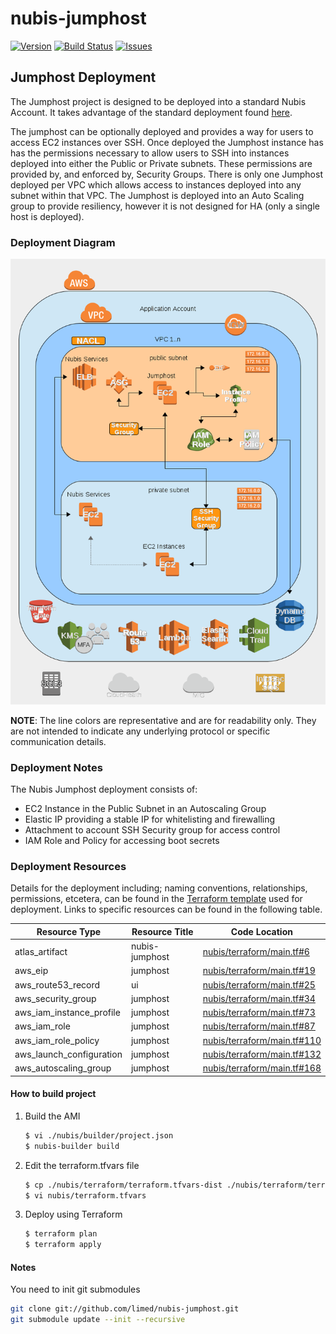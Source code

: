 ﻿# nubis-jumphost

[![Version](https://img.shields.io/github/release/nubisproject/nubis-jumphost.svg?maxAge=2592000)](https://github.com/nubisproject/nubis-jumphost/releases)
[![Build Status](https://img.shields.io/travis/nubisproject/nubis-jumphost/master.svg?maxAge=2592000)](https://travis-ci.org/nubisproject/nubis-jumphost)
[![Issues](https://img.shields.io/github/issues/nubisproject/nubis-jumphost.svg?maxAge=2592000)](https://github.com/nubisproject/nubis-jumphost/issues)

## Jumphost Deployment
The Jumphost project is designed to be deployed into a standard Nubis Account. It takes advantage of the standard deployment found [here](https://github.com/nubisproject/nubis-docs/blob/master/DEPLOYMENT_OVERVIEW.md).

The jumphost can be optionally deployed and provides a way for users to access EC2 instances over SSH. Once deployed the Jumphost instance has has the permissions necessary to allow users to SSH into instances deployed into either the Public or Private subnets. These permissions are provided by, and enforced by, Security Groups. There is only one Jumphost deployed per VPC which allows access to instances deployed into any subnet within that VPC. The Jumphost is deployed into an Auto Scaling group to provide resiliency, however it is not designed for HA (only a single host is deployed).

### Deployment Diagram
![Deployment Diagram](media/Nubis_Jumphost_Diagram.png "Deployment Diagram")

**NOTE**: The line colors are representative and are for readability only. They are not intended to indicate any underlying protocol or specific communication details.

### Deployment Notes
The Nubis Jumphost deployment consists of:
 - EC2 Instance in the Public Subnet in an Autoscaling Group
 - Elastic IP providing a stable IP for whitelisting and firewalling
 - Attachment to account SSH Security group for access control
 - IAM Role and Policy for accessing boot secrets

### Deployment Resources
Details for the deployment including; naming conventions, relationships, permissions, etcetera, can be found in the [Terraform template](nubis/terraform/main.tf) used for deployment. Links to specific resources can be found in the following table.

|Resource Type|Resource Title|Code Location|
|-------------|--------------|-------------|
|atlas_artifact|nubis-jumphost|[nubis/terraform/main.tf#6](nubis/terraform/main.tf#6)|
|aws_eip|jumphost|[nubis/terraform/main.tf#19](nubis/terraform/main.tf#19)|
|aws_route53_record|ui|[nubis/terraform/main.tf#25](nubis/terraform/main.tf#25)|
|aws_security_group|jumphost|[nubis/terraform/main.tf#34](nubis/terraform/main.tf#34)|
|aws_iam_instance_profile|jumphost|[nubis/terraform/main.tf#73](nubis/terraform/main.tf#73)|
|aws_iam_role|jumphost|[nubis/terraform/main.tf#87](nubis/terraform/main.tf#87)|
|aws_iam_role_policy|jumphost|[nubis/terraform/main.tf#110](nubis/terraform/main.tf#110)|
|aws_launch_configuration|jumphost|[nubis/terraform/main.tf#132](nubis/terraform/main.tf#132)|
|aws_autoscaling_group|jumphost|[nubis/terraform/main.tf#168](nubis/terraform/main.tf#168)|

#### How to build project
1. Build the AMI
    ```bash
    $ vi ./nubis/builder/project.json
    $ nubis-builder build
    ```

2. Edit the terraform.tfvars file
    ```bash
    $ cp ./nubis/terraform/terraform.tfvars-dist ./nubis/terraform/terraform.tfvars
    $ vi nubis/terraform.tfvars
    ```

3. Deploy using Terraform
    ```bash
    $ terraform plan
    $ terraform apply
    ```

#### Notes
You need to init git submodules
```bash
git clone git://github.com/limed/nubis-jumphost.git
git submodule update --init --recursive
```
